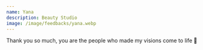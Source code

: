```yaml
---
name: Yana
description: Beauty Studio
image: /image/feedbacks/yana.webp
---
```


Thank you so much, you are the people who made my visions come to life 🤍
